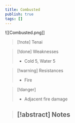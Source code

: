 ```yaml
---
title: Combusted
publish: true
tags: []
---
```

![[Combusted.png]]
> [!note] Tenai
> <span style="font-family: 'Lucida Handwriting'; font-optical-sizing: auto; font-style: normal; word-break: break-word;"><span/>

> [!done] Weaknesses
> - Cold 5, Water 5

> [!warning] Resistances
> - Fire

> [!danger]
> - Adjacent fire damage

> [!abstract] Notes
> - 